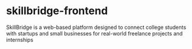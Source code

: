 # skillbridge-frontend
SkillBridge is a web-based platform designed to connect college students with startups and small businesses for real-world freelance projects and internships
